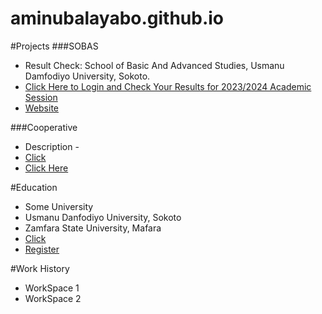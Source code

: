 # aminubalayabo.github.io

#Projects
###SOBAS
- Result Check: School of Basic And Advanced Studies, Usmanu Damfodiyo University, Sokoto.
- [Click Here to Login and Check Your Results for 2023/2024 Academic Session](SOBAS/index.html)
- [Website](website.html)
  
###Cooperative
- Description - 
- [Click](https://script.google.com/macros/s/AKfycbz11_Bylx3amIqfC4yBbfNdDgQuJivNSayZ31nUxi14e2L8pnMaZ73DmUX5s_nBqmdq/exec)
- [Click Here](Student_Information/index.html)
  
#Education
- Some University
- Usmanu Danfodiyo University, Sokoto
- Zamfara State University, Mafara
- [Click](index.html)
- [Register](Student_Information/register.php)

#Work History
- WorkSpace 1
- WorkSpace 2
